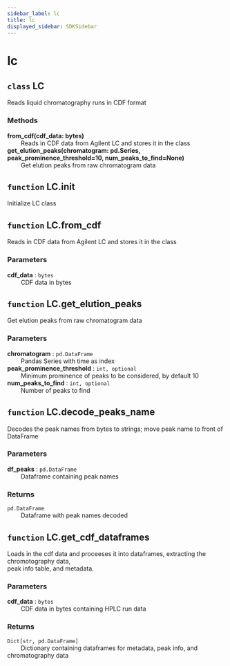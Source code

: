 ```yaml
---
sidebar_label: lc
title: lc
displayed_sidebar: SDKSidebar
--- 
```



# lc


## `class` LC
  
Reads liquid chromatography runs in CDF format  
  
### Methods  
  
**from_cdf(cdf_data: bytes)**  
&nbsp; &nbsp; &nbsp; &nbsp; Reads in CDF data from Agilent LC and stores it in the class  
**get_elution_peaks(chromatogram: pd.Series, peak_prominence_threshold=10, num_peaks_to_find=None)**  
&nbsp; &nbsp; &nbsp; &nbsp; Get elution peaks from raw chromatogram data  


## `function` LC.__init__
  
Initialize LC class  


## `function` LC.from_cdf
  
Reads in CDF data from Agilent LC and stores it in the class  
  
### Parameters  
  
**cdf_data** : `bytes`  
&nbsp; &nbsp; &nbsp; &nbsp; CDF data in bytes  


## `function` LC.get_elution_peaks
  
Get elution peaks from raw chromatogram data  
  
### Parameters  
  
**chromatogram** : `pd.DataFrame`  
&nbsp; &nbsp; &nbsp; &nbsp; Pandas Series with time as index  
**peak_prominence_threshold** : `int, optional`  
&nbsp; &nbsp; &nbsp; &nbsp; Minimum prominence of peaks to be considered, by default 10  
**num_peaks_to_find** : `int, optional`  
&nbsp; &nbsp; &nbsp; &nbsp; Number of peaks to find  


## `function` LC.decode_peaks_name
  
Decodes the peak names from bytes to strings; move peak name to front of DataFrame  
  
### Parameters  
  
**df_peaks** : `pd.DataFrame`  
&nbsp; &nbsp; &nbsp; &nbsp; Dataframe containing peak names  
  
### Returns  
  
`pd.DataFrame`  
&nbsp; &nbsp; &nbsp; &nbsp; Dataframe with peak names decoded  


## `function` LC.get_cdf_dataframes
  
Loads in the cdf data and proceeses it into dataframes, extracting the chromotography data,  
peak info table, and metadata.  
  
### Parameters  
  
**cdf_data** : `bytes`  
&nbsp; &nbsp; &nbsp; &nbsp; CDF data in bytes containing HPLC run data  
  
### Returns  
  
`Dict[str, pd.DataFrame]`  
&nbsp; &nbsp; &nbsp; &nbsp; Dictionary containing dataframes for metadata, peak info, and chromatography data  
